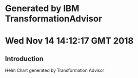 # Generated by IBM TransformationAdvisor
# Wed Nov 14 14:12:17 GMT 2018
## Introduction

Helm Chart generated by Transformation Advisor
